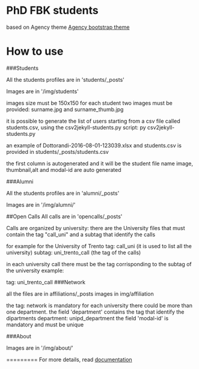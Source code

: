 PhD FBK students
====================
based on Agency theme  [Agency bootstrap theme ](http://startbootstrap.com/templates/agency/)

# How to use

###Students

All the students profiles are in 'students/_posts'

Images are in '/img/students'

images size must be 150x150
for each student two images must be provided: surname.jpg and surname_thumb.jpg

it is possible to generate the list of users starting from a csv file called students.csv, using the csv2jekyll-students.py
script:
py csv2jekyll-students.py

an example of Dottorandi-2016-08-01-123039.xlsx and students.csv is provided in students/_posts/students.csv

the first column is autogenerated and it will be the student file name
image, thumbnail,alt and modal-id are auto generated





###Alumni

All the students profiles are in 'alumni/_posts'

Images are in '/img/alumni/'


##Open Calls
All calls are in 'opencalls/_posts'

Calls are organized by university:
there are the University files  that must contain the 
tag "call_uni"
and a subtag that identify the calls

for example for the University of Trento
tag: call_uni  (it is used to list all the university)
subtag: uni_trento_call  (the tag of the calls)

in each university call there must be the tag corrisponding to the subtag of the university
example:

tag: uni_trento_call
###Network

  all the files are in affiliations/_posts
  images in img/affiliation

  the tag: network is mandatory
  for each university there could be more than one department.
  the field 'department' contains the tag that identify the dipartments
    department: unipd_department
  the field 'modal-id' is mandatory and must be unique
  
###About

Images are in '/img/about/'



=========
For more details, read [documentation](http://jekyllrb.com/)
